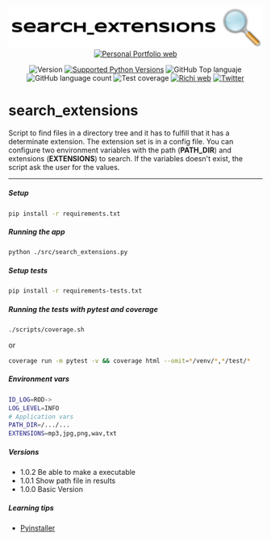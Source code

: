 
<div align="center">
<img src="search_extensions.png" alt="drawing" width="600"/>
<a href="https://richionline-portfolio.nw.r.appspot.com"><img src="https://richionline-portfolio.nw.r.appspot.com/static/assets/falken_logo.ico" width=40 alt="Personal Portfolio web"></a>


![Version](https://img.shields.io/badge/version-1.0.2-blue) [![Supported Python Versions](https://img.shields.io/pypi/pyversions/rich/10.11.0)](https://www.python.org) 
![GitHub Top languaje](https://img.shields.io/github/languages/top/falken20/search_extensions) ![GitHub language count](https://img.shields.io/github/languages/count/falken20/search_extensions) ![Test coverage](https://img.shields.io/badge/test%20coverage-93%25-green)
[![Richi web](https://img.shields.io/badge/web-richionline-blue)](https://richionline-portfolio.nw.r.appspot.com) 
[![Twitter](https://img.shields.io/twitter/follow/richionline?style=social)](https://twitter.com/richionline)
</div>


# search_extensions
Script to find files in a directory tree and it has to fulfill that it has a determinate extension. The extension set is in a config file. You can configure two environment variables with the path (**PATH_DIR**) and extensions (**EXTENSIONS**) to search. If the variables doesn't exist, the script ask the user for the values.

---
##### Setup

```bash
pip install -r requirements.txt
```

##### Running the app

```bash
python ./src/search_extensions.py
```

##### Setup tests

```bash
pip install -r requirements-tests.txt
```

##### Running the tests with pytest and coverage

```bash
./scripts/coverage.sh
```
or
```bash
coverage run -m pytest -v && coverage html --omit=*/venv/*,*/test/*
```

##### Environment vars
```bash
ID_LOG=ROD->
LOG_LEVEL=INFO
# Application vars
PATH_DIR=/.../...
EXTENSIONS=mp3,jpg,png,wav,txt
```

##### Versions
- 1.0.2 Be able to make a executable
- 1.0.1 Show path file in results
- 1.0.0 Basic Version

##### Learning tips 
- [Pyinstaller](https://pyinstaller.org/) 